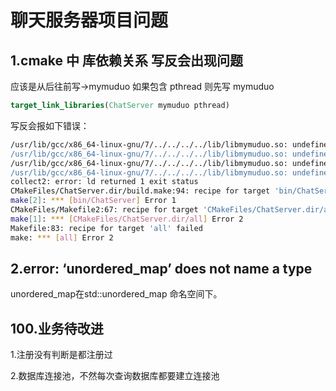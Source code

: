 # 聊天服务器项目问题

## 1.cmake 中 库依赖关系 写反会出现问题

应该是从后往前写->mymuduo 如果包含 pthread 则先写 mymuduo

```cmake
target_link_libraries(ChatServer mymuduo pthread)
```

写反会报如下错误：

```sh
/usr/lib/gcc/x86_64-linux-gnu/7/../../../../lib/libmymuduo.so: undefined reference to `pthread_create'
/usr/lib/gcc/x86_64-linux-gnu/7/../../../../lib/libmymuduo.so: undefined reference to `sem_wait'
/usr/lib/gcc/x86_64-linux-gnu/7/../../../../lib/libmymuduo.so: undefined reference to `sem_init'
/usr/lib/gcc/x86_64-linux-gnu/7/../../../../lib/libmymuduo.so: undefined reference to `sem_post'
collect2: error: ld returned 1 exit status
CMakeFiles/ChatServer.dir/build.make:94: recipe for target 'bin/ChatServer' failed
make[2]: *** [bin/ChatServer] Error 1
CMakeFiles/Makefile2:67: recipe for target 'CMakeFiles/ChatServer.dir/all' failed
make[1]: *** [CMakeFiles/ChatServer.dir/all] Error 2
Makefile:83: recipe for target 'all' failed
make: *** [all] Error 2
```

## 2.error: ‘unordered_map’ does not name a type

unordered_map在std::unordered_map 命名空间下。





## 100.业务待改进

1.注册没有判断是都注册过

2.数据库连接池，不然每次查询数据库都要建立连接池


